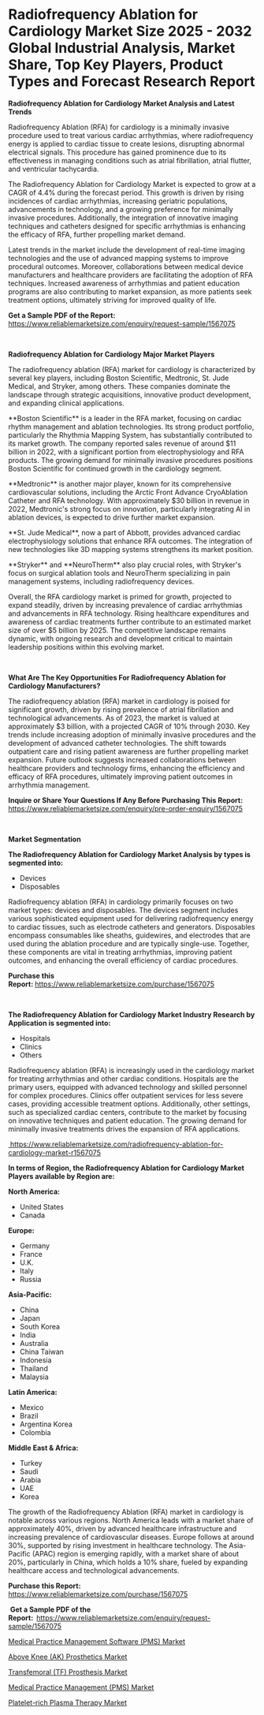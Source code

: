 <p><h1>Radiofrequency Ablation for Cardiology Market Size 2025 - 2032 Global Industrial Analysis, Market Share, Top Key Players, Product Types and Forecast Research Report</h1></p><p><strong>Radiofrequency Ablation for Cardiology Market Analysis and Latest Trends</strong></p>
<p><p>Radiofrequency Ablation (RFA) for cardiology is a minimally invasive procedure used to treat various cardiac arrhythmias, where radiofrequency energy is applied to cardiac tissue to create lesions, disrupting abnormal electrical signals. This procedure has gained prominence due to its effectiveness in managing conditions such as atrial fibrillation, atrial flutter, and ventricular tachycardia.</p><p>The Radiofrequency Ablation for Cardiology Market is expected to grow at a CAGR of 4.4% during the forecast period. This growth is driven by rising incidences of cardiac arrhythmias, increasing geriatric populations, advancements in technology, and a growing preference for minimally invasive procedures. Additionally, the integration of innovative imaging techniques and catheters designed for specific arrhythmias is enhancing the efficacy of RFA, further propelling market demand.</p><p>Latest trends in the market include the development of real-time imaging technologies and the use of advanced mapping systems to improve procedural outcomes. Moreover, collaborations between medical device manufacturers and healthcare providers are facilitating the adoption of RFA techniques. Increased awareness of arrhythmias and patient education programs are also contributing to market expansion, as more patients seek treatment options, ultimately striving for improved quality of life.</p></p>
<p><strong>Get a Sample PDF of the Report:&nbsp;</strong> <a href="https://www.reliablemarketsize.com/enquiry/request-sample/1567075?utm_campaign=1885&utm_medium=2&utm_source=Github&utm_content=ia&utm_term=22032025&utm_id=radiofrequency-ablation-for-cardiology">https://www.reliablemarketsize.com/enquiry/request-sample/1567075</a></p>
<p>&nbsp;</p>
<p><strong>Radiofrequency Ablation for Cardiology Major Market Players</strong></p>
<p><p>The radiofrequency ablation (RFA) market for cardiology is characterized by several key players, including Boston Scientific, Medtronic, St. Jude Medical, and Stryker, among others. These companies dominate the landscape through strategic acquisitions, innovative product development, and expanding clinical applications.</p><p>**Boston Scientific** is a leader in the RFA market, focusing on cardiac rhythm management and ablation technologies. Its strong product portfolio, particularly the Rhythmia Mapping System, has substantially contributed to its market growth. The company reported sales revenue of around $11 billion in 2022, with a significant portion from electrophysiology and RFA products. The growing demand for minimally invasive procedures positions Boston Scientific for continued growth in the cardiology segment.</p><p>**Medtronic** is another major player, known for its comprehensive cardiovascular solutions, including the Arctic Front Advance CryoAblation Catheter and RFA technology. With approximately $30 billion in revenue in 2022, Medtronic's strong focus on innovation, particularly integrating AI in ablation devices, is expected to drive further market expansion. </p><p>**St. Jude Medical**, now a part of Abbott, provides advanced cardiac electrophysiology solutions that enhance RFA outcomes. The integration of new technologies like 3D mapping systems strengthens its market position. </p><p>**Stryker** and **NeuroTherm** also play crucial roles, with Stryker's focus on surgical ablation tools and NeuroTherm specializing in pain management systems, including radiofrequency devices. </p><p>Overall, the RFA cardiology market is primed for growth, projected to expand steadily, driven by increasing prevalence of cardiac arrhythmias and advancements in RFA technology. Rising healthcare expenditures and awareness of cardiac treatments further contribute to an estimated market size of over $5 billion by 2025. The competitive landscape remains dynamic, with ongoing research and development critical to maintain leadership positions within this evolving market.</p></p>
<p>&nbsp;</p>
<p><strong>What Are The Key Opportunities For Radiofrequency Ablation for Cardiology Manufacturers?</strong></p>
<p><p>The radiofrequency ablation (RFA) market in cardiology is poised for significant growth, driven by rising prevalence of atrial fibrillation and technological advancements. As of 2023, the market is valued at approximately $3 billion, with a projected CAGR of 10% through 2030. Key trends include increasing adoption of minimally invasive procedures and the development of advanced catheter technologies. The shift towards outpatient care and rising patient awareness are further propelling market expansion. Future outlook suggests increased collaborations between healthcare providers and technology firms, enhancing the efficiency and efficacy of RFA procedures, ultimately improving patient outcomes in arrhythmia management.</p></p>
<p><strong>Inquire or Share Your Questions If Any Before Purchasing This Report:</strong> <a href="https://www.reliablemarketsize.com/enquiry/pre-order-enquiry/1567075?utm_campaign=1885&utm_medium=2&utm_source=Github&utm_content=ia&utm_term=22032025&utm_id=radiofrequency-ablation-for-cardiology">https://www.reliablemarketsize.com/enquiry/pre-order-enquiry/1567075</a></p>
<p>&nbsp;</p>
<p><strong>Market Segmentation</strong></p>
<p><strong>The Radiofrequency Ablation for Cardiology Market Analysis by types is segmented into:</strong></p>
<p><ul><li>Devices</li><li>Disposables</li></ul></p>
<p><p>Radiofrequency ablation (RFA) in cardiology primarily focuses on two market types: devices and disposables. The devices segment includes various sophisticated equipment used for delivering radiofrequency energy to cardiac tissues, such as electrode catheters and generators. Disposables encompass consumables like sheaths, guidewires, and electrodes that are used during the ablation procedure and are typically single-use. Together, these components are vital in treating arrhythmias, improving patient outcomes, and enhancing the overall efficiency of cardiac procedures.</p></p>
<p><strong>Purchase this Report:&nbsp;</strong><a href="https://www.reliablemarketsize.com/purchase/1567075?utm_campaign=1885&utm_medium=2&utm_source=Github&utm_content=ia&utm_term=22032025&utm_id=radiofrequency-ablation-for-cardiology">https://www.reliablemarketsize.com/purchase/1567075</a></p>
<p>&nbsp;</p>
<p><strong>The Radiofrequency Ablation for Cardiology Market Industry Research by Application is segmented into:</strong></p>
<p><ul><li>Hospitals</li><li>Clinics</li><li>Others</li></ul></p>
<p><p>Radiofrequency ablation (RFA) is increasingly used in the cardiology market for treating arrhythmias and other cardiac conditions. Hospitals are the primary users, equipped with advanced technology and skilled personnel for complex procedures. Clinics offer outpatient services for less severe cases, providing accessible treatment options. Additionally, other settings, such as specialized cardiac centers, contribute to the market by focusing on innovative techniques and patient education. The growing demand for minimally invasive treatments drives the expansion of RFA applications.</p></p>
<p><a href="https://www.reliablemarketsize.com/radiofrequency-ablation-for-cardiology-market-r1567075?utm_campaign=1885&utm_medium=2&utm_source=Github&utm_content=ia&utm_term=22032025&utm_id=radiofrequency-ablation-for-cardiology">&nbsp;https://www.reliablemarketsize.com/radiofrequency-ablation-for-cardiology-market-r1567075</a></p>
<p><strong>In terms of Region, the Radiofrequency Ablation for Cardiology Market Players available by Region are:</strong></p>
<p>
    <p> <strong> North America: </strong>
        <ul>
            <li>United States</li>
            <li>Canada</li>
        </ul>
        </p> 
    <p> <strong> Europe: </strong>
        <ul>
            <li>Germany</li>
            <li>France</li>
            <li>U.K.</li>
            <li>Italy</li>
            <li>Russia</li>
        </ul>
        </p> 
    <p> <strong> Asia-Pacific: </strong>
        <ul>
            <li>China</li>
            <li>Japan</li>
            <li>South Korea</li>
            <li>India</li>
            <li>Australia</li>
            <li>China Taiwan</li>
            <li>Indonesia</li>
            <li>Thailand</li>
            <li>Malaysia</li>
        </ul>
        </p> 
    <p> <strong> Latin America: </strong>
        <ul>
            <li>Mexico</li>
            <li>Brazil</li>
            <li>Argentina Korea</li>
            <li>Colombia</li>
        </ul>
        </p> 
    <p> <strong> Middle East & Africa: </strong>
        <ul>
            <li>Turkey</li>
            <li>Saudi</li>
            <li>Arabia</li>
            <li>UAE</li>
            <li>Korea</li>
        </ul>
    </p>
    </p>
<p><p>The growth of the Radiofrequency Ablation (RFA) market in cardiology is notable across various regions. North America leads with a market share of approximately 40%, driven by advanced healthcare infrastructure and increasing prevalence of cardiovascular diseases. Europe follows at around 30%, supported by rising investment in healthcare technology. The Asia-Pacific (APAC) region is emerging rapidly, with a market share of about 20%, particularly in China, which holds a 10% share, fueled by expanding healthcare access and technological advancements.</p></p>
<p><strong>Purchase this Report: </strong><a href="https://www.reliablemarketsize.com/purchase/1567075?utm_campaign=1885&utm_medium=2&utm_source=Github&utm_content=ia&utm_term=22032025&utm_id=radiofrequency-ablation-for-cardiology">https://www.reliablemarketsize.com/purchase/1567075</a></p>
<p>&nbsp;<strong>Get a Sample PDF of the Report:&nbsp;&nbsp;</strong><a href="https://www.reliablemarketsize.com/enquiry/request-sample/1567075?utm_campaign=1885&utm_medium=2&utm_source=Github&utm_content=ia&utm_term=22032025&utm_id=radiofrequency-ablation-for-cardiology">https://www.reliablemarketsize.com/enquiry/request-sample/1567075</a></p>
<p><strong></strong></p>
<p><p><a href="https://github.com/laroybarrize/Market-Research-Report-List-1/blob/main/medical-practice-management-software-pms-market.md?utm_campaign=1885&utm_medium=2&utm_source=Github&utm_content=ia&utm_term=22032025&utm_id=radiofrequency-ablation-for-cardiology">Medical Practice Management Software (PMS) Market</a></p><p><a href="https://github.com/guzmabugbyf1/Market-Research-Report-List-1/blob/main/above-knee-ak-prosthetics-market.md?utm_campaign=1885&utm_medium=2&utm_source=Github&utm_content=ia&utm_term=22032025&utm_id=radiofrequency-ablation-for-cardiology">Above Knee (AK) Prosthetics Market</a></p><p><a href="https://github.com/melascalbirp/Market-Research-Report-List-1/blob/main/transfemoral-tf-prosthesis-market.md?utm_campaign=1885&utm_medium=2&utm_source=Github&utm_content=ia&utm_term=22032025&utm_id=radiofrequency-ablation-for-cardiology">Transfemoral (TF) Prosthesis Market</a></p><p><a href="https://github.com/waackheidtn5/Market-Research-Report-List-1/blob/main/medical-practice-management-pms-market.md?utm_campaign=1885&utm_medium=2&utm_source=Github&utm_content=ia&utm_term=22032025&utm_id=radiofrequency-ablation-for-cardiology">Medical Practice Management (PMS) Market</a></p><p><a href="https://github.com/gallatannyv6/Market-Research-Report-List-1/blob/main/platelet-rich-plasma-therapy-market.md?utm_campaign=1885&utm_medium=2&utm_source=Github&utm_content=ia&utm_term=22032025&utm_id=radiofrequency-ablation-for-cardiology">Platelet-rich Plasma Therapy Market</a></p></p>